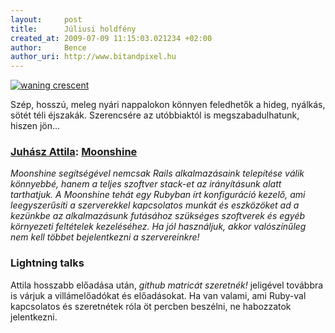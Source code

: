 ```yaml
---
layout:     post
title:      Júliusi holdfény
created_at: 2009-07-09 11:15:03.021234 +02:00
author:     Bence
author_uri: http://www.bitandpixel.hu
---
```

<a href="http://stardate.org/nightsky/moon/"><img src="http://stardate.org/nightsky/moon/moon24.gif" alt="waning crescent" class="top right"></a>

Szép, hosszú, meleg nyári nappalokon könnyen feledhetők a hideg, nyálkás, sötét téli éjszakák.  Szerencsére az utóbbiaktól is megszabadulhatunk, hiszen jön...

### [Juhász Attila][1]: [Moonshine][2]

[1]: http://atti.la/
[2]: http://github.com/railsmachine/moonshine/tree/master

*Moonshine segítségével nemcsak Rails alkalmazásaink telepítése válik könnyebbé, hanem a teljes szoftver stack-et az irányításunk alatt tarthatjuk.  A Moonshine tehát egy Rubyban írt konfiguráció kezelő, ami leegyszerűsíti a szerverekkel kapcsolatos munkát és eszközöket ad a kezünkbe az alkalmazásunk futásához szükséges szoftverek és egyéb környezeti feltételek kezeléséhez.  Ha jól használjuk, akkor valószínűleg nem kell többet bejelentkezni a szervereinkre!*

### Lightning talks

Attila hosszabb előadása után, *github matricát szeretnék!* jeligével továbbra is várjuk a villámelőadókat és előadásokat.  Ha van valami, ami Ruby-val kapcsolatos és szeretnétek róla öt percben beszélni, ne habozzatok jelentkezni.

